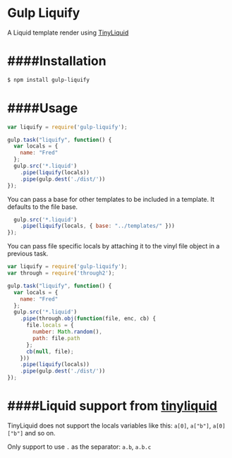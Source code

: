 Gulp Liquify
==============

A Liquid template render using [TinyLiquid](https://github.com/leizongmin/tinyliquid/)

####Installation
=============

```bash
$ npm install gulp-liquify
```

####Usage
==============

```js
var liquify = require('gulp-liquify');

gulp.task("liquify", function() {
  var locals = {
    name: "Fred"
  };
  gulp.src('*.liquid')
    .pipe(liquify(locals))
    .pipe(gulp.dest('./dist/'))
});
```

You can pass a base for other templates to be included in a template. It defaults to the file base.

```js
  gulp.src('*.liquid')
    .pipe(liquify(locals, { base: "../templates/" }))
});
```
You can pass file specific locals by attaching it to the vinyl file object in a previous task.

```js
var liquify = require('gulp-liquify');
var through = require('through2');

gulp.task("liquify", function() {
  var locals = {
    name: "Fred"
  };
  gulp.src('*.liquid')
    .pipe(through.obj(function(file, enc, cb) {
      file.locals = {
        number: Math.random(),
        path: file.path
      };
      cb(null, file);
    }))
    .pipe(liquify(locals))
    .pipe(gulp.dest('./dist/'))
});
```

####Liquid support from [tinyliquid](https://github.com/leizongmin/tinyliquid)
=============

TinyLiquid does not support the locals variables like this: 
`a[0]`, `a["b"]`, `a[0]["b"]` and so on.

Only support to use `.` as the separator: `a.b`, `a.b.c`